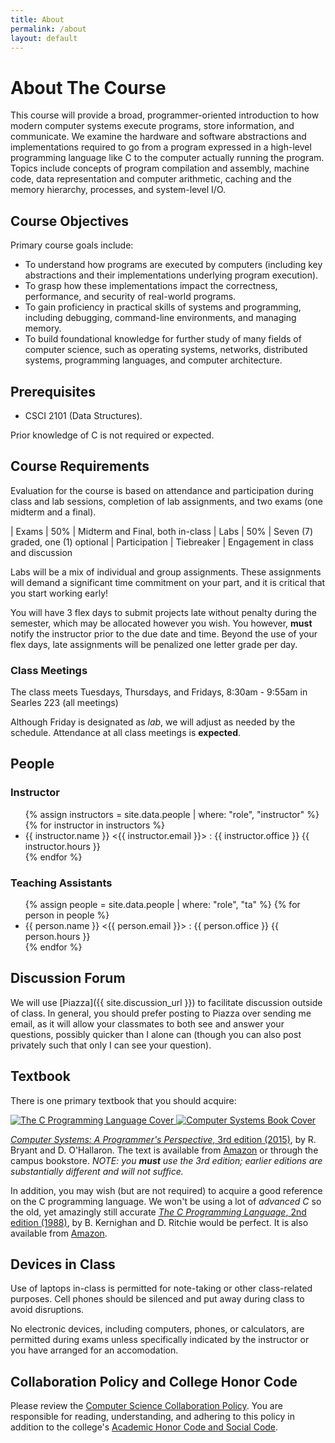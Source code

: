 ```yaml
---
title: About
permalink: /about
layout: default
---
```

# About The Course

This course will provide a broad, programmer-oriented introduction to how modern computer systems execute programs, store information, and communicate. We examine the hardware and software abstractions and implementations required to go from a program expressed in a high-level programming language like C to the computer actually running the program. Topics include concepts of program compilation and assembly, machine code, data representation and computer arithmetic, caching and the memory hierarchy, processes, and system-level I/O.

<!--more-->

## Course Objectives
Primary course goals include:

* To understand how programs are executed by computers (including key abstractions and their implementations underlying program execution).
* To grasp how these implementations impact the correctness, performance, and security of real-world programs.
* To gain proficiency in practical skills of systems and programming, including debugging, command-line environments, and managing memory.
* To build foundational knowledge for further study of many fields of computer science, such as operating systems, networks, distributed systems, programming languages, and computer architecture.

## Prerequisites

* CSCI 2101 (Data Structures). 

Prior knowledge of C is not required or expected.

## Course Requirements

Evaluation for the course is based on attendance and participation during class and lab sessions, completion of lab assignments, and two exams (one midterm and a final).

| Exams | 50% | Midterm and Final, both in-class
| Labs  | 50% | Seven (7) graded, one (1) optional
| Participation | Tiebreaker | Engagement in class and discussion

Labs will be a mix of individual and group assignments. These assignments will demand a significant time commitment on your part, and it is critical that you start working early!

You will have 3 flex days to submit projects late without penalty during the semester, which may be allocated however you wish. You however, **must** notify the instructor prior to the due date and time. Beyond the use of your flex days, late assignments will be penalized one letter grade per day.

### Class Meetings

The class meets <span class="due-date">Tuesdays, Thursdays, and Fridays, 8:30am - 9:55am in Searles 223</span> (all meetings)

Although Friday is designated as *lab*, we will adjust as needed by the schedule. Attendance at all class meetings is **expected**.

## People

### Instructor
<ul class="people">
    {% assign instructors = site.data.people | where: "role", "instructor" %}
    {% for instructor in instructors %}
    <li class="person instructor">
        {{ instructor.name }} &lt;{{ instructor.email }}&gt; :
        {{ instructor.office }} <span class="due-date">{{ instructor.hours }}</span>
    </li>
    {% endfor %}
</ul>

### Teaching Assistants
<ul class="people">
    {% assign people = site.data.people | where: "role", "ta" %}
    {% for person in people %}
    <li class="person">
        {{ person.name }} &lt;{{ person.email }}&gt; :
        {{ person.office }} <span class="due-date">{{ person.hours }}</span>
    </li>
    {% endfor %}
</ul>

## Discussion Forum

We will use [Piazza]({{ site.discussion_url }}) to facilitate discussion outside of class. In general, you should prefer posting to Piazza over sending me email, as it will allow your classmates to both see and answer your questions, possibly quicker than I alone can (though you can also post privately such that only I can see your question).

## Textbook
There is one primary textbook that you should acquire:

<a class="textbook-cover optional" href="http://www.amazon.com/The-Programming-Language-Brian-Kernighan/dp/0131103628">
   <img src='{{ "/assets/TheCProgrammingLanguageCover.jpeg" | relative_url }}' alt='The C Programming Language Cover'/>
</a>

<a class="textbook-cover required" href="http://www.amazon.com/Computer-Systems-Programmers-Perspective-Edition/dp/013409266X">
    <img src='{{ "/assets/ComputerSystemsCover.jpg" | relative_url }}' alt='Computer Systems Book Cover'/>
</a>

[_Computer Systems: A Programmer's Perspective_, 3rd edition (2015)][systemsbook], by R. Bryant and D. O'Hallaron. The text is available from [Amazon][systemsbook-amazon] or through the campus bookstore. *NOTE: you **must** use the 3rd edition; earlier editions are substantially different and will not suffice.* 

In addition, you may wish (but are not required) to acquire a good reference on the C programming language. We won't be using a lot of _advanced C_ so the old, yet amazingly still accurate 
[_The C Programming Language_, 2nd edition (1988)][kandr], by B. Kernighan and D. Ritchie would be perfect. It is also available from [Amazon][kandr-amazon].

## Devices in Class

Use of laptops in-class is permitted for note-taking or other class-related purposes. Cell phones should be silenced and put away during class to avoid disruptions. 

No electronic devices, including computers, phones, or calculators, are permitted during exams unless specifically indicated by the instructor or you have arranged for an accomodation.

## Collaboration Policy and College Honor Code

Please review the [Computer Science Collaboration Policy](https://turing.bowdoin.edu/dept/collab.php). You are responsible for reading, understanding, and adhering to this policy in addition to the college's [Academic Honor Code and Social Code](https://www.bowdoin.edu/dean-of-students/student-handbook/the-academic-honor-code-and-social-code.html).


  [systemsbook]: https://csapp.cs.cmu.edu
  [systemsbook-amazon]: http://www.amazon.com/Computer-Systems-Programmers-Perspective-Edition/dp/013409266X
  [kandr]: https://en.wikipedia.org/wiki/The_C_Programming_Language
  [kandr-amazon]: http://www.amazon.com/The-Programming-Language-Brian-Kernighan/dp/0131103628